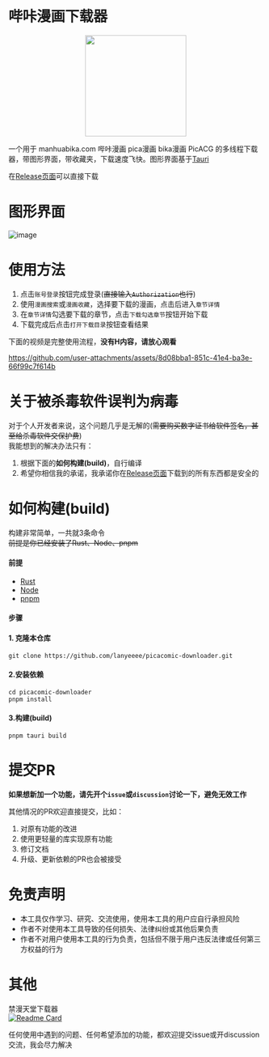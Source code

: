 # 哔咔漫画下载器

<p align="center">
    <img src="https://github.com/user-attachments/assets/65ec372c-9ee9-4b09-b05e-6c939d15ac4d" width="200" style="align-self: center"/>
</p>

一个用于 manhuabika.com 哔咔漫画 pica漫画 bika漫画 PicACG 的多线程下载器，带图形界面，带收藏夹，下载速度飞快。图形界面基于[Tauri](https://v2.tauri.app/start/)

在[Release页面](https://github.com/lanyeeee/picacomic-downloader/releases)可以直接下载

# 图形界面
![image](https://github.com/user-attachments/assets/97294210-2e49-4d8c-ad8e-809bc5a619c9)

# 使用方法

1. 点击`账号登录`按钮完成登录(~~直接输入`Authorization`也行~~)
2. 使用`漫画搜索`或`漫画收藏`，选择要下载的漫画，点击后进入`章节详情`
3. 在`章节详情`勾选要下载的章节，点击`下载勾选章节`按钮开始下载
4. 下载完成后点击`打开下载目录`按钮查看结果

下面的视频是完整使用流程，**没有H内容，请放心观看**

https://github.com/user-attachments/assets/8d08bba1-851c-41e4-ba3e-66f99c7f614b

# 关于被杀毒软件误判为病毒

对于个人开发者来说，这个问题几乎是无解的(~~需要购买数字证书给软件签名，甚至给杀毒软件交保护费~~)  
我能想到的解决办法只有：

1. 根据下面的**如何构建(build)**，自行编译
2. 希望你相信我的承诺，我承诺你在[Release页面](https://github.com/lanyeeee/picacomic-downloader/releases)下载到的所有东西都是安全的

# 如何构建(build)

构建非常简单，一共就3条命令  
~~前提是你已经安装了Rust、Node、pnpm~~

#### 前提

- [Rust](https://www.rust-lang.org/tools/install)
- [Node](https://nodejs.org/en)
- [pnpm](https://pnpm.io/installation)

#### 步骤

#### 1. 克隆本仓库

```
git clone https://github.com/lanyeeee/picacomic-downloader.git
```

#### 2.安装依赖

```
cd picacomic-downloader
pnpm install
```

#### 3.构建(build)

```
pnpm tauri build
```
# 提交PR
**如果想新加一个功能，请先开个`issue`或`discussion`讨论一下，避免无效工作**

其他情况的PR欢迎直接提交，比如：
1. 对原有功能的改进
2. 使用更轻量的库实现原有功能
3. 修订文档
4. 升级、更新依赖的PR也会被接受

# 免责声明
- 本工具仅作学习、研究、交流使用，使用本工具的用户应自行承担风险
- 作者不对使用本工具导致的任何损失、法律纠纷或其他后果负责
- 作者不对用户使用本工具的行为负责，包括但不限于用户违反法律或任何第三方权益的行为
# 其他
禁漫天堂下载器  
[![Readme Card](https://github-readme-stats.vercel.app/api/pin/?username=lanyeeee&repo=jmcomic-downloader)](https://github.com/lanyeeee/jmcomic-downloader)   

任何使用中遇到的问题、任何希望添加的功能，都欢迎提交issue或开discussion交流，我会尽力解决


